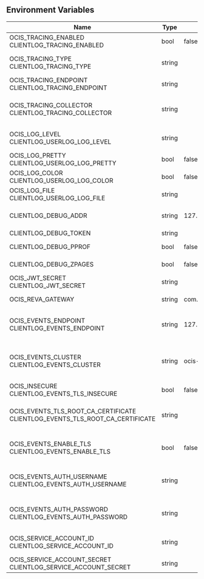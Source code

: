 ## Environment Variables

| Name | Type | Default Value | Description |
|------|------|---------------|-------------|
| OCIS_TRACING_ENABLED<br/>CLIENTLOG_TRACING_ENABLED | bool | false | Activates tracing.|
| OCIS_TRACING_TYPE<br/>CLIENTLOG_TRACING_TYPE | string |  | The type of tracing. Defaults to '', which is the same as 'jaeger'. Allowed tracing types are 'jaeger' and '' as of now.|
| OCIS_TRACING_ENDPOINT<br/>CLIENTLOG_TRACING_ENDPOINT | string |  | The endpoint of the tracing agent.|
| OCIS_TRACING_COLLECTOR<br/>CLIENTLOG_TRACING_COLLECTOR | string |  | The HTTP endpoint for sending spans directly to a collector, i.e. http://jaeger-collector:14268/api/traces. Only used if the tracing endpoint is unset.|
| OCIS_LOG_LEVEL<br/>CLIENTLOG_USERLOG_LOG_LEVEL | string |  | The log level. Valid values are: 'panic', 'fatal', 'error', 'warn', 'info', 'debug', 'trace'.|
| OCIS_LOG_PRETTY<br/>CLIENTLOG_USERLOG_LOG_PRETTY | bool | false | Activates pretty log output.|
| OCIS_LOG_COLOR<br/>CLIENTLOG_USERLOG_LOG_COLOR | bool | false | Activates colorized log output.|
| OCIS_LOG_FILE<br/>CLIENTLOG_USERLOG_LOG_FILE | string |  | The path to the log file. Activates logging to this file if set.|
| CLIENTLOG_DEBUG_ADDR | string | 127.0.0.1:9260 | Bind address of the debug server, where metrics, health, config and debug endpoints will be exposed.|
| CLIENTLOG_DEBUG_TOKEN | string |  | Token to secure the metrics endpoint.|
| CLIENTLOG_DEBUG_PPROF | bool | false | Enables pprof, which can be used for profiling.|
| CLIENTLOG_DEBUG_ZPAGES | bool | false | Enables zpages, which can be used for collecting and viewing in-memory traces.|
| OCIS_JWT_SECRET<br/>CLIENTLOG_JWT_SECRET | string |  | The secret to mint and validate jwt tokens.|
| OCIS_REVA_GATEWAY | string | com.owncloud.api.gateway | CS3 gateway used to look up user metadata|
| OCIS_EVENTS_ENDPOINT<br/>CLIENTLOG_EVENTS_ENDPOINT | string | 127.0.0.1:9233 | The address of the event system. The event system is the message queuing service. It is used as message broker for the microservice architecture.|
| OCIS_EVENTS_CLUSTER<br/>CLIENTLOG_EVENTS_CLUSTER | string | ocis-cluster | The clusterID of the event system. The event system is the message queuing service. It is used as message broker for the microservice architecture. Mandatory when using NATS as event system.|
| OCIS_INSECURE<br/>CLIENTLOG_EVENTS_TLS_INSECURE | bool | false | Whether to verify the server TLS certificates.|
| OCIS_EVENTS_TLS_ROOT_CA_CERTIFICATE<br/>CLIENTLOG_EVENTS_TLS_ROOT_CA_CERTIFICATE | string |  | The root CA certificate used to validate the server's TLS certificate. If provided NOTIFICATIONS_EVENTS_TLS_INSECURE will be seen as false.|
| OCIS_EVENTS_ENABLE_TLS<br/>CLIENTLOG_EVENTS_ENABLE_TLS | bool | false | Enable TLS for the connection to the events broker. The events broker is the ocis service which receives and delivers events between the services.|
| OCIS_EVENTS_AUTH_USERNAME<br/>CLIENTLOG_EVENTS_AUTH_USERNAME | string |  | The username to authenticate with the events broker. The events broker is the ocis service which receives and delivers events between the services.|
| OCIS_EVENTS_AUTH_PASSWORD<br/>CLIENTLOG_EVENTS_AUTH_PASSWORD | string |  | The password to authenticate with the events broker. The events broker is the ocis service which receives and delivers events between the services.|
| OCIS_SERVICE_ACCOUNT_ID<br/>CLIENTLOG_SERVICE_ACCOUNT_ID | string |  | The ID of the service account the service should use. See the 'auth-service' service description for more details.|
| OCIS_SERVICE_ACCOUNT_SECRET<br/>CLIENTLOG_SERVICE_ACCOUNT_SECRET | string |  | The service account secret.|